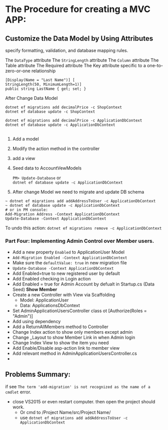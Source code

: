 # **The Procedure for creating a MVC APP:**

## Customize the Data Model by Using Attributes
specify formatting, validation, and database mapping rules.

The `DataType` attribute
The `StringLength` attribute
The `Column` attribute
The Table attribute
The Required attribute
The Key attribute specific to a one-to-zero-or-one relationship
```
[Display(Name = "Last Name")] [
StringLength(50, MinimumLength=1)]
public string LastName { get; set; }
```


After Change Data Model
```
dotnet ef migrations add decimalPrice -c ShopContext
dotnet ef database update -c ShopContext

dotnet ef migrations add decimalPrice -c ApplicationDbContext
dotnet ef database update -c ApplicationDbContext
```

##
1. Add a model
2. Modify the action method in the controller
3. add a view
4. Seed data to AccountVewModels

    `PM> Update-Database` or  
    `dotnet ef database update -c ApplicationDbContext`

5. After change Model we need to migrate and update DB schema
```
~ dotnet ef migrations add addAddressToUser -c ApplicationDbContext
~ dotnet ef database update -c ApplicationDbContext
# or in PM console:
Add-Migration Address -Context ApplicationDbContext
Update-Database -Context ApplicationDbContext
```
To undo this action:
`dotnet ef migrations remove -c ApplicationDbContext`

### Part Four: Implementing Admin Control over Member users.
- Add a new property `Enabled` to ApplicationUser Model
- `Add-Migration Enabled -Context ApplicationDbContext`
- Make sure the `defaultValue: true` in new migration file
- `Update-Database -Context ApplicationDbContext`
- Add Enabled=true to new registered user by default
- Add Enabled checking in Login action
- Add Enabled = true for Admin Account by defualt in Startup.cs (Data Seed)
**Show Member**
- Create a new Controller with View via Scaffolding
    - Model: ApplicationUser
    - Data: ApplicationsDbContext
- Set AdminApplicationUsersController class ot [Authorize(Roles = "Admin")]
- Add using dependency
- Add a ReturnAllMembers method to Controller
- Change Index action to show only members except admin
- Change _Layout to show Member Link in when Admin login
- Change Index View to show the item you need
- Add Enable/Disable asp-action link to member view
- Add relevant method in AdminApplicationUsersController.cs
-

## Problems Summary:
if see `The term 'add-migration' is not recognized as the name of a cmdlet` error.
- close VS2015 or even restart computer. then open the project should work.
    - Or cmd to /Project Name/src/Project Name/
    - use `dotnet ef migrations add addAddressToUser -c ApplicationDbContext`
